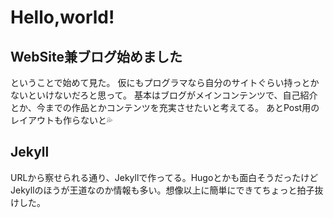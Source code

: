 # Hello,world!

## WebSite兼ブログ始めました

ということで始めて見た。
仮にもプログラマなら自分のサイトぐらい持っとかないといけないだろと思って。
基本はブログがメインコンテンツで、自己紹介とか、今までの作品とかコンテンツを充実させたいと考えてる。
あとPost用のレイアウトも作らないと💦

## Jekyll

URLから察せられる通り、Jekyllで作ってる。Hugoとかも面白そうだったけどJekyllのほうが王道なのか情報も多い。想像以上に簡単にできてちょっと拍子抜けした。